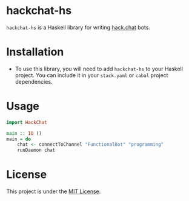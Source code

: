 # hackchat-hs

`hackchat-hs` is a Haskell library for writing [hack.chat](https://hack.chat) bots.

# Installation

- To use this library, you will need to add `hackchat-hs` to your Haskell project. You can include it in your `stack.yaml` or `cabal` project dependencies.

# Usage

```haskell
import HackChat

main :: IO ()
main = do
    chat <- connectToChannel "FunctionalBot" "programming"
    runDaemon chat
```

# License

This project is under the [MIT License](LICENSE).
